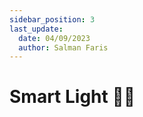 ```yaml
---
sidebar_position: 3
last_update:
  date: 04/09/2023
  author: Salman Faris
---
```


# Smart Light 📱💡







